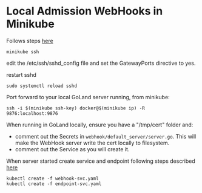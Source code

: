 
# Local Admission WebHooks in Minikube

Follows steps [here](https://medium.com/tarkalabs/proxying-services-into-minikube-8355db0065fd)

```
minikube ssh
```

edit the /etc/ssh/sshd_config file and set the GatewayPorts directive to yes.

restart sshd

```
sudo systemctl reload sshd
```

Port forward to your local GoLand server running, from minikube:


```
ssh -i $(minikube ssh-key) docker@$(minikube ip) -R 9876:localhost:9876
```

When running in GoLand locally, ensure you have a "/tmp/cert" folder and:

  * comment out the Secrets in `webhook/default_server/server.go`. This will make the WebHook server write the cert locally to filesystem.
  * comment out the Service as you will create it.


When server started create service and endpoint following steps described [here](https://cloud.google.com/blog/products/gcp/kubernetes-best-practices-mapping-external-services)

```
kubectl create -f webhook-svc.yaml
kubectl create -f endpoint-svc.yaml
```
